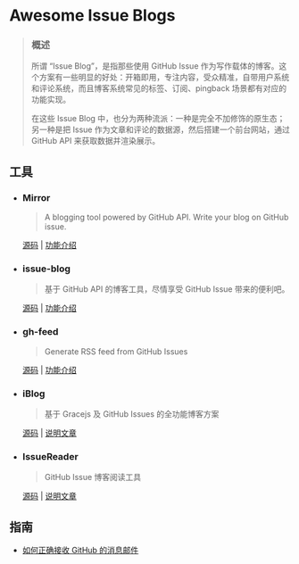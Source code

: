 # Awesome Issue Blogs

> ### 概述
> 
> 所谓 “Issue Blog”，是指那些使用 GitHub Issue 作为写作载体的博客。这个方案有一些明显的好处：开箱即用，专注内容，受众精准，自带用户系统和评论系统，而且博客系统常见的标签、订阅、pingback 场景都有对应的功能实现。
> 
> 在这些 Issue Blog 中，也分为两种流派：一种是完全不加修饰的原生态；另一种是把 Issue 作为文章和评论的数据源，然后搭建一个前台网站，通过 GitHub API 来获取数据并渲染展示。


## 工具

* ### Mirror

	> A blogging tool powered by GitHub API. Write your blog on GitHub issue.

	[源码](https://github.com/LoeiFy/Mirror) | [功能介绍](https://mirror.am0200.com/#/posts/11)

* ### issue-blog

	> 基于 GitHub API 的博客工具，尽情享受 GitHub Issue 带来的便利吧。
	
	[源码](https://github.com/ttop5/issue-blog) | [功能介绍](https://ttop5.net/issue-blog/#/posts/35)

* ### gh-feed

	> Generate RSS feed from GitHub Issues
	
	[源码](https://github.com/imsun/gh-feed) | [功能介绍](https://imsun.net/posts/gh-feed/)

* ### iBlog

	> 基于 Gracejs 及 GitHub Issues 的全功能博客方案
	
	[源码](https://github.com/xiongwilee/iblog) | [说明文章](https://zhuanlan.zhihu.com/p/26198959)

* ### IssueReader

	> GitHub Issue 博客阅读工具

	[源码](https://github.com/IssueReader) | [说明文章](https://github.com/IssueReader/IssueReader.github.io/issues/1)


## 指南

* [如何正确接收 GitHub 的消息邮件](https://github.com/cssmagic/blog/issues/49)
